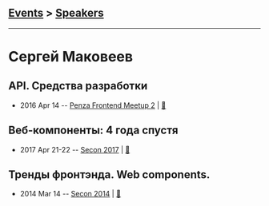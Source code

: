 ## [Events](../README.md) > [Speakers](../speakers.md)
---

# Сергей Маковеев

## API. Средства разработки
- 2016 Apr 14 -- [Penza Frontend Meetup 2](https://www.youtube.com/watch?v=XnPNmbWXoDk)  | [:notebook:](http://sergey.makoveev.info/2016/03/api.presentation/#/)  
## Веб-компоненты: 4 года спустя
- 2017 Apr 21-22 -- [Secon 2017](https://www.youtube.com/watch?v=gYqFAMdF7JU)  | [:notebook:](http://sergey.makoveev.info/2017/02/secon.webcomponents.presentation/#/)  
## Тренды фронтэнда. Web components.
- 2014 Mar 14 -- [Secon 2014](https://youtu.be/4kVZvvqy6cc)  | [:notebook:](http://sergeymakoveev.herokuapp.com/2014/02/frontend.web-components.presentation)  
